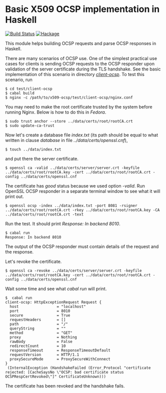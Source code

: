 Basic X509 OCSP implementation in Haskell
=========================================

[![Build Status](https://github.com/lyokha/x509-ocsp/workflows/CI/badge.svg)](https://github.com/lyokha/x509-ocsp/actions?query=workflow%3ACI)
[![Hackage](https://img.shields.io/hackage/v/x509-ocsp.svg?label=hackage%20%7C%20x509-ocsp&logo=haskell&logoColor=%239580D1)](https://hackage.haskell.org/package/x509-ocsp)

This module helps building OCSP requests and parse OCSP responses in Haskell.

There are many scenarios of OCSP use. One of the simplest practical use cases
for clients is sending OCSP requests to the OCSP responder upon validation of
the server certificate during the TLS handshake. See the basic implementation
of this scenario in directory [*client-ocsp*](test/client-ocsp). To test this
scenario, run

```ShellSession
$ cd test/client-ocsp
$ cabal build
$ nginx -c /path/to/x509-ocsp/test/client-ocsp/nginx.conf
```

You may need to make the root certificate trusted by the system before running
Nginx. Below is how to do this in *Fedora*.

```ShellSession
$ sudo trust anchor --store ../data/certs/root/rootCA.crt
$ sudo update-ca-trust
```

Now let's create a database file *index.txt* (its path should be equal to what
written in clause *database* in file *../data/certs/openssl.cnf*),

```ShellSession
$ touch ../data/index.txt
```

and put there the server certificate.

```ShellSession
$ openssl ca -valid ../data/certs/server/server.crt -keyfile ../data/certs/root/rootCA.key -cert ../data/certs/root/rootCA.crt -config ../data/certs/openssl.cnf
```

The certificate has *good* status because we used option *-valid*. Run OpenSSL
OCSP responder in a separate terminal window to see what it will print out.

```ShellSession
$ openssl ocsp -index ../data/index.txt -port 8081 -rsigner ../data/certs/root/rootCA.crt -rkey ../data/certs/root/rootCA.key -CA ../data/certs/root/rootCA.crt -text
```

Run the test. It should print *Response: In backend 8010*.

```ShellSession
$ cabal run
Response: In backend 8010
```

The output of the OCSP responder must contain details of the request and the
response.

Let's revoke the certificate.

```ShellSession
$ openssl ca -revoke ../data/certs/server/server.crt -keyfile ../data/certs/root/rootCA.key -cert ../data/certs/root/rootCA.crt -config ../data/certs/openssl.cnf
```

Wait some time and see what *cabal run* will print.

```ShellSession
$  cabal run
client-ocsp: HttpExceptionRequest Request {
  host                 = "localhost"
  port                 = 8010
  secure               = True
  requestHeaders       = []
  path                 = "/"
  queryString          = ""
  method               = "GET"
  proxy                = Nothing
  rawBody              = False
  redirectCount        = 10
  responseTimeout      = ResponseTimeoutDefault
  requestVersion       = HTTP/1.1
  proxySecureMode      = ProxySecureWithConnect
}
 (InternalException (HandshakeFailed (Error_Protocol "certificate rejected: [CacheSaysNo \"OCSP: bad certificate status OCSPRespCertRevoked\"]" CertificateUnknown)))
```

 The certificate has been revoked and the handshake fails.

